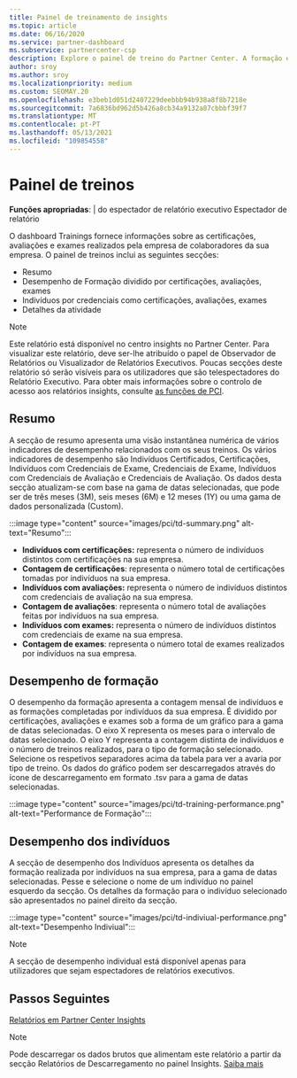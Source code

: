 ```yaml
---
title: Painel de treinamento de insights
ms.topic: article
ms.date: 06/16/2020
ms.service: partner-dashboard
ms.subservice: partnercenter-csp
description: Explore o painel de treino do Partner Center. A formação é um dos relatórios disponíveis na área do Partner Center Insights (PCI).
author: sroy
ms.author: sroy
ms.localizationpriority: medium
ms.custom: SEOMAY.20
ms.openlocfilehash: e3beb1d051d2407229deebbb94b938a8f8b7218e
ms.sourcegitcommit: 7a6836bd962d5b426a8cb34a9132a87cbbbf39f7
ms.translationtype: MT
ms.contentlocale: pt-PT
ms.lasthandoff: 05/13/2021
ms.locfileid: "109854558"
---
```

# <a name="trainings-dashboard"></a>Painel de treinos

**Funções apropriadas**: | do espectador de relatório executivo Espectador de relatório

O dashboard Trainings fornece informações sobre as certificações, avaliações e exames realizados pela empresa de colaboradores da sua empresa. O painel de treinos inclui as seguintes secções:

- Resumo
- Desempenho de Formação dividido por certificações, avaliações, exames
- Indivíduos por credenciais como certificações, avaliações, exames
- Detalhes da atividade

>[!NOTE] 
>Este relatório está disponível no centro insights no Partner Center. Para visualizar este relatório, deve ser-lhe atribuído o papel de Observador de Relatórios ou Visualizador de Relatórios Executivos. Poucas secções deste relatório só serão visíveis para os utilizadores que são telespectadores do Relatório Executivo. Para obter mais informações sobre o controlo de acesso aos relatórios insights, consulte [as funções de PCI](pci-roles.md).

## <a name="summary"></a>Resumo

A secção de resumo apresenta uma visão instantânea numérica de vários indicadores de desempenho relacionados com os seus treinos. Os vários indicadores de desempenho são Indivíduos Certificados, Certificações, Indivíduos com Credenciais de Exame, Credenciais de Exame, Indivíduos com Credenciais de Avaliação e Credenciais de Avaliação. Os dados desta secção atualizam-se com base na gama de datas selecionadas, que pode ser de três meses (3M), seis meses (6M) e 12 meses (1Y) ou uma gama de dados personalizada (Custom). 

:::image type="content" source="images/pci/td-summary.png" alt-text="Resumo":::

- **Indivíduos com certificações:** representa o número de indivíduos distintos com certificações na sua empresa.
- **Contagem de certificações**: representa o número total de certificações tomadas por indivíduos na sua empresa.
- **Indivíduos com avaliações:** representa o número de indivíduos distintos com credenciais de avaliação na sua empresa. 
- **Contagem de avaliações**: representa o número total de avaliações feitas por indivíduos na sua empresa.
- **Indivíduos com exames:** representa o número de indivíduos distintos com credenciais de exame na sua empresa. 
- **Contagem de exames**: representa o número total de exames realizados por indivíduos na sua empresa.

## <a name="training-performance"></a>Desempenho de formação

O desempenho da formação apresenta a contagem mensal de indivíduos e as formações completadas por indivíduos da sua empresa. É dividido por certificações, avaliações e exames sob a forma de um gráfico para a gama de datas selecionadas. O eixo X representa os meses para o intervalo de datas selecionado. O eixo Y representa a contagem distinta de indivíduos e o número de treinos realizados, para o tipo de formação selecionado. Selecione os respetivos separadores acima da tabela para ver a avaria por tipo de treino. Os dados do gráfico podem ser descarregados através do ícone de descarregamento em formato .tsv para a gama de datas selecionadas.

:::image type="content" source="images/pci/td-training-performance.png" alt-text="Performance de Formação":::

## <a name="individuals-performance"></a>Desempenho dos indivíduos

A secção de desempenho dos Indivíduos apresenta os detalhes da formação realizada por indivíduos na sua empresa, para a gama de datas selecionadas. Pesse e selecione o nome de um indivíduo no painel esquerdo da secção. Os detalhes da formação para o indivíduo selecionado são apresentados no painel direito da secção.

:::image type="content" source="images/pci/td-indiviual-performance.png" alt-text="Desempenho Indiviual":::

>[!NOTE] 
> A secção de desempenho individual está disponível apenas para utilizadores que sejam espectadores de relatórios executivos. 

## <a name="next-steps"></a>Passos Seguintes

[Relatórios em Partner Center Insights](partner-center-insights.md)

>[!NOTE] 
> Pode descarregar os dados brutos que alimentam este relatório a partir da secção Relatórios de Descarregamento no painel Insights. [Saiba mais](pci-download-reports.md)